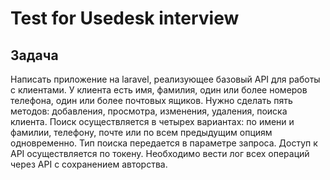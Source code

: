 # Test for Usedesk interview

## Задача
Написать приложение на laravel, реализующее базовый API для работы с клиентами.
У клиента есть имя, фамилия, один или более номеров телефона, один или более почтовых ящиков.
Нужно сделать пять методов: добавления, просмотра, изменения, удаления, поиска клиента.
Поиск осуществляется в четырех вариантах: по имени и фамилии, телефону, почте или по всем предыдущим опциям одновременно.
Тип поиска передается в параметре запроса. Доступ к API осуществляется по токену.
Необходимо вести лог всех операций через API с сохранением авторства.
